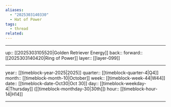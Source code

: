 ```yaml
---
aliases:
  - "2025303140330"
  - Hat of Power
tags:
  - thread
related:
---
```




***

up:: [[2025303105520|Golden Retriever Energy]]
back:: 
forward:: [[2025303140420|Ring of Power]]
layer:: [[layer-099]]

***

year:: [[timeblock-year-2025|2025]]
quarter:: [[timeblock-quarter-4|Q4]]
month:: [[timeblock-month-10|October]]
week:: [[timeblock-week-44|W44]]
date:: [[timeblock-date-Oct30|Oct 30]]
day:: [[timeblock-weekday-4|Thursday]] ([[timeblock-monthday-30|30th]])
hour:: [[timeblock-hour-14|H14]]

***
